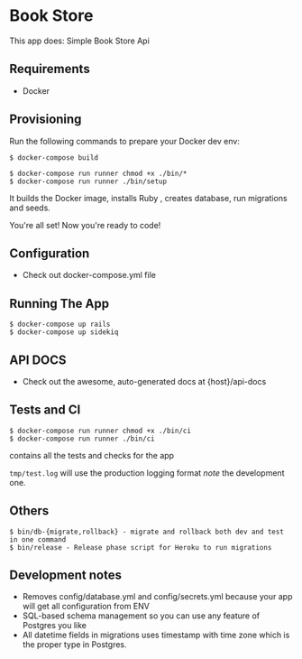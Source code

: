 # Book Store

This app does: Simple Book Store Api

## Requirements
* Docker

## Provisioning

Run the following commands to prepare your Docker dev env:
```
$ docker-compose build

$ docker-compose run runner chmod +x ./bin/*
$ docker-compose run runner ./bin/setup
```
It builds the Docker image, installs Ruby , creates database, run migrations and seeds.

You're all set! Now you're ready to code!

## Configuration
* Check out docker-compose.yml file

## Running The App
```
$ docker-compose up rails
$ docker-compose up sidekiq
```

## API DOCS
* Check out the awesome, auto-generated docs at {host}/api-docs

## Tests and CI
```
$ docker-compose run runner chmod +x ./bin/ci
$ docker-compose run runner ./bin/ci
```
contains all the tests and checks for the app

`tmp/test.log` will use the production logging format
    *note* the development one.


## Others
```
$ bin/db-{migrate,rollback} - migrate and rollback both dev and test in one command
$ bin/release - Release phase script for Heroku to run migrations
```

## Development notes
* Removes config/database.yml and config/secrets.yml because your app will get all configuration from ENV
* SQL-based schema management so you can use any feature of Postgres you like
* All datetime fields in migrations uses timestamp with time zone which is the proper type in Postgres.
